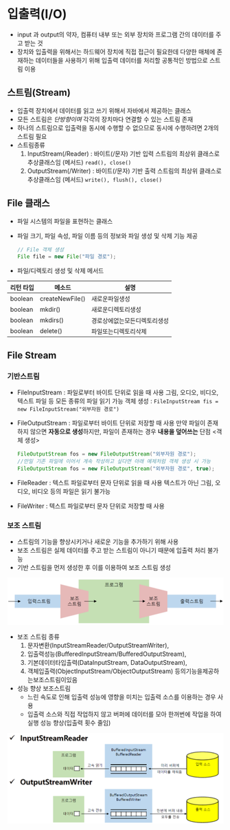 # 입출력(I/O)

- input 과 output의 약자, 컴퓨터 내부 또는 외부 장치와 프로그램 간의 데이터를 주고 받는 것
- 장치와 입출력을 위해서는 하드웨어 장치에 직접 접근이 필요한데 다양한 매체에 존재하는 데이터들을 사용하기 위해 입출력 데이터를 처리할 공통적인 방법으로 스트림 이용

## 스트림(Stream)

- 입출력 장치에서 데이터를 읽고 쓰기 위해서 자바에서 제공하는 클래스
- 모든 스트림은 *단방향이며* 각각의 장치마다 연결할 수 있는 스트림 존재
- 하나의 스트림으로 입출력을 동시에 수행할 수 없으므로 동시에 수행하려면 2개의 스트림 필요
- 스트림종류
   	1. InputStream(/Reader) : 바이트(/문자) 기반 입력 스트림의 최상위 클래스로 추상클래스임
       (메서드) `read(), close()`
   	2. OutputStream(/Writer) : 바이트(/문자) 기반 출력 스트림의 최상위 클래스로 추상클래스임
       (메서드) `write(), flush(), close()`

## File 클래스

- 파일 시스템의 파일을 표현하는 클래스

- 파일 크기, 파일 속성, 파일 이름 등의 정보와 파일 생성 및 삭제 기능 제공

  ```java
  // File 객체 생성
  File file = new File("파일 경로");
  ```

- 파일/디렉토리 생성 및 삭제 메서드

| 리턴 타입 | 메소드          | 설명                         |
| --------- | --------------- | ---------------------------- |
| boolean   | createNewFile() | 새로운파일생성               |
| boolean   | mkdir()         | 새로운디렉토리생성           |
| boolean   | mkdirs()        | 경로상에없는모든디렉토리생성 |
| boolean   | delete()        | 파일또는디렉토리삭제         |

## File Stream

### 기반스트림

- FileInputStream : 파일로부터 바이트 단위로 읽을 때 사용
  그림, 오디오, 비디오, 텍스트 파일 등 모든 종류의 파일 읽기 가능
  객체 생성 : `FileInputStream fis = new FileInputStream("외부자원 경로")`

- FileOutputStream : 파일로부터 바이트 단위로 저장할 때 사용
  만약 파일이 존재하지 않으면 **자동으로 생성**하지만, 파일이 존재하는 경우 **내용을 덮어쓰는** 단점
  <객체 생성>

  ```java
  FileOutputStream fos = new FileOutputStream("외부자원 경로");
  //만일 기존 파일에 이어서 계속 작성하고 싶다면 아래 예제처럼 객체 생성 시 가능
  FileOutputStream fos = new FileOutputStream("외부자원 경로", true);
  ```

- FileReader : 텍스트 파일로부터 문자 단위로 읽을 때 사용
  텍스트가 아닌 그림, 오디오, 비디오 등의 파일은 읽기 불가능

- FileWriter : 텍스트 파일로부터 문자 단위로 저장할 때 사용

### 보조 스트림

- 스트림의 기능을 향상시키거나 새로운 기능을 추가하기 위해 사용
- 보조 스트림은 실제 데이터를 주고 받는 스트림이 아니기 때문에 입출력 처리 불가능
- 기반 스트림을 먼저 생성한 후 이를 이용하여 보조 스트림 생성

<img src=".\image\Java16_0420_입출력(IO)_01보조스트림.png" alt="Java16_0420_입출력(IO)_01보조스트림" style="zoom:67%;" />

- 보조 스트림 종류
  1. 문자변환(InputStreamReader/OutputStreamWriter),
  2. 입출력성능(BufferedInputStream/BufferedOutputStream),
  3. 기본데이터타입출력(DataInputStream, DataOutputStream),
  4. 객체입출력(ObjectInputStream/ObjectOutputStream) 등의기능을제공하는보조스트림이있음
- 성능 향상 보조스트림
  - 느린 속도로 인해 입출력 성능에 영향을 미치는 입출력 소스를 이용하는 경우 사용
  - 입출력 소스와 직접 작업하지 않고 버퍼에 데이터를 모아 한꺼번에 작업을 하여 실행 성능 향상(입출력 횟수 줄임)

<img src=".\image\Java16_0420_입출력(IO)_02성능향상보조스트림.png" alt="Java16_0420_입출력(IO)_02성능향상보조스트림" style="zoom:67%;" />




